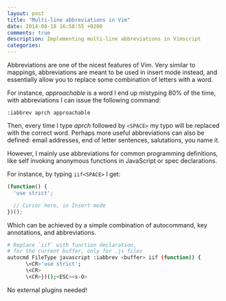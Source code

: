 ```yaml
---
layout: post
title: "Multi-line abbreviations in Vim"
date: 2014-08-18 16:58:55 +0200
comments: true
description: Implementing multi-line abbreviations in Vimscript
categories:
---
```


Abbreviations are one of the nicest features of Vim. Very similar to mappings, abbreviations are meant to be used in insert mode instead, and essentially allow you to replace some combination of letters with a word.

For instance, _approachable_ is a word I end up mistyping 80% of the time, with abbreviations I can issue the following command:

``
:iabbrev aprch approachable
``

Then, every time I type _aprch_ followed by ``<SPACE>`` my typo will be replaced with the correct word. Perhaps more useful abbreviations can also be defined: email addresses, end of letter sentences, salutations, you name it.

However, I mainly use abbreviations for common programming definitions, like self invoking anonymous functions in JavaScript or spec declarations.

For instance, by typing ``iif<SPACE>`` I get:

```javascript
(function() {
  'use strict';

  // Cursor here, in Insert mode
})();
```

Which can be achieved by a simple combination of autocommand, key annotations, and abbreviations.

```bash
# Replace `iif` with function declaration,
# for the current buffer, only for .js files
autocmd FileType javascript :iabbrev <buffer> iif (function() {
      \<CR>'use strict';
      \<CR>
      \<CR>})();<ESC><s-O>
```

No external plugins needed!
